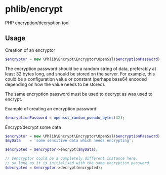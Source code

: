 # phlib/encrypt

PHP encryption/decryption tool

## Usage

Creation of an encryptor

``` php
$encryptor = new \Phlib\Encrypt\Encryptor\OpenSsl($encryptionPassword);

```

The encryption password should be a random string of data, preferably at least 32 bytes long, and should be stored on the server.
For example, this could be a  configuration value or constant (perhaps base64 encoded depending on how the value needs to be stored).
 
The same encryption password must be used to decrypt as was used to encrypt.

Example of creating an encryption password

``` php 
$encryptionPassword = openssl_random_pseudo_bytes(32);

```

Encrypt/decrypt some data

``` php
$encryptor = new \Phlib\Encrypt\Encryptor\OpenSsl($encryptionPassword);
$myData    = 'some sensitive data which needs encrypting';

$encrypted = $encryptor->encrypt($myData);

// $encryptor could be a completely different instance here,
// so long as it is initialised with the same encryption password
$decrypted = $encryptor->decrypt(encrypted);

```
